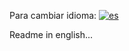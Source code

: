 Para cambiar idioma: 
[![es](https://img.shields.io/badge/lang-es-yellow.svg)](/README.md) 



Readme in english...